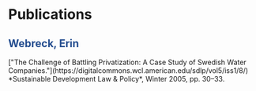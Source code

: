 # Publications

<h2 style="color:#244d8f;">Webreck, Erin</h2>
["The Challenge of Battling Privatization: A Case Study of Swedish Water Companies."](https://digitalcommons.wcl.american.edu/sdlp/vol5/iss1/8/)  
*Sustainable Development Law & Policy*, Winter 2005, pp. 30–33.